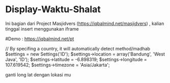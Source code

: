# Display-Waktu-Shalat
Ini bagian dari Project Masjidvers (https://iqbalmind.net/masjidvers) , kalian tinggal insert menggunakan iframe

#Demo : https://iqbalmind.net/pt


// By specifing a country, it will automatically detect method/madhab
$settings = new Settings('ID');
$settings->location     = array('Bandung', 'West Java', 'ID');
$settings->latitude     = -6.898319;
$settings->longitude    = 107.619542;
$settings->timezone     = 'Asia/Jakarta';

ganti long lat dengan lokasi mu
